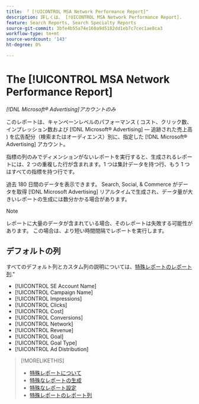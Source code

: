 ```yaml
---
title: 「 [!UICONTROL MSA Network Performance Report]"
description: 詳しくは、 [!UICONTROL MSA Network Performance Report].
feature: Search Reports, Search Specialty Reports
source-git-commit: 3bfe4b55a74e160a9d5182dd1eb7c7cec1ae8ca3
workflow-type: tm+mt
source-wordcount: '143'
ht-degree: 0%

---
```


# The [!UICONTROL MSA Network Performance Report]

*[!DNL Microsoft® Advertising]アカウントのみ*

このレポートは、キャンペーンレベルのパフォーマンス ( コスト、クリック数、インプレッション数および [!DNL Microsoft® Advertising] — 追跡された売上高 ) を広告配分（検索またはオーディエンス）別に、指定した [!DNL Microsoft® Advertising] アカウント。

指標の列のみでディメンションがないレポートを実行すると、生成されるレポートには、2 つの重複した行が含まれます。1 つは集計データを持つ行、もう 1 つはすべての指標を持つ行です。

過去 180 日間のデータを表示できます。 Search, Social, &amp; Commerce がデータを取得 [!DNL Microsoft Advertising] リアルタイムで生成され、データ量が大きいレポートの生成には数分かかる場合があります。

>[!NOTE]
>
>レポートに大量のデータが含まれている場合、そのレポートは失敗する可能性があります。 この場合は、より短い時間間隔でレポートを実行します。

## デフォルトの列

すべてのデフォルト列とカスタム列の説明については、[特殊レポートのレポート列](specialty-report-columns.md).&quot;

* [!UICONTROL SE Account Name]
* [!UICONTROL Campaign Name]
* [!UICONTROL Impressions]
* [!UICONTROL Clicks]
* [!UICONTROL Cost]
* [!UICONTROL Conversions]
* [!UICONTROL Network]
* [!UICONTROL Revenue]
* [!UICONTROL Goal]
* [!UICONTROL Goal Type]
* [!UICONTROL Ad Distribution]

>[!MORELIKETHIS]
>
>* [特殊レポートについて](specialty-report-about.md)
>* [特殊なレポートの生成](specialty-report-generate.md)
>* [特殊なレポート設定](specialty-report-settings.md)
>* [特殊レポートのレポート列](specialty-report-columns.md)
